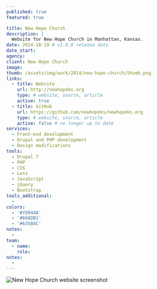 ```yaml
---
published: true
featured: true

title: New Hope Church
description: |
  Website for New Hope Church in Manhattan, Kansas.
date: 2014-10-19 # v2.0.0 release date
date_start:
agency:
client: New Hope Church
image:
thumb: /assets/img/work/2014/new-hope-church/thumb.png
links:
  - title: Website
    url: http://newhopeks.org
    type: # website, source, article
    active: true
  - title: GitHub
    url: https://github.com/newhopeks/newhopeks.org
    type: # website, source, article
    active: false # no longer up to date
services:
  - Front-end development
  - Drupal and PHP development
  - Design modifications
tools:
  - Drupal 7
  - PHP
  - CSS
  - Less
  - JavaScript
  - jQuery
  - Bootstrap
tools_additional:
  -
colors:
  - '#78944A'
  - '#66ADB1'
  - '#635B4C'
notes:
  -
team:
  - name:
    role:
notes:
  -
---
```


![New Hope Church website screenshot](/assets/img/work/2014/new-hope-church/image.png)
